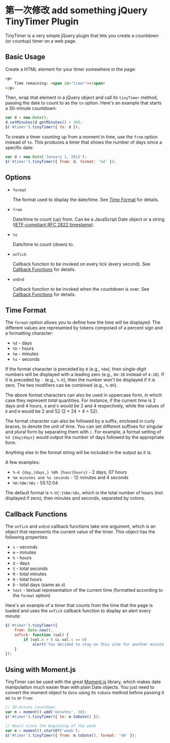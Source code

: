 第一次修改 add something
jQuery TinyTimer Plugin
=======================

TinyTimer is a very simple jQuery plugin that lets you create a countdown (or
countup) timer on a web page.

Basic Usage
-----------

Create a HTML element for your timer somewhere in the page:

```html
<p>
	Time remaining: <span id="timer"></span>
</p>
```

Then, wrap that element in a jQuery object and call its `tinyTimer` method,
passing the date to count to as the `to` option. Here's an example that starts a
30-minute countdown:

```javascript
var d = new Date();
d.setMinutes(d.getMinutes() + 30);
$('#timer').tinyTimer({ to: d });
```

To create a timer counting up from a moment in time, use the `from` option
instead of `to`. This produces a timer that shows the number of days since a
specific date:

```javascript
var d = new Date('January 1, 2013');
$('#timer').tinyTimer({ from: d, format: '%d' });
```

Options
-------

- `format`

  The format used to display the date/time. See [Time Format](#time-format) for
  details.

- `from`

  Date/time to count (up) from. Can be a JavaScript Date object or a string
  ([IETF-compliant RFC 2822
  timestamp](http://tools.ietf.org/html/rfc2822#page-14)).

- `to`

  Date/time to count (down) to.

- `onTick`

  Callback function to be invoked on every tick (every second). See
  [Callback Functions](#callback-functions) for details.

- `onEnd`

  Callback function to be invoked when the countdown is over. See
  [Callback Functions](#callback-functions) for details.

<a id="time-format"></a>
Time Format
-----------

The `format` option allows you to define how the time will be displayed. The
different values are represented by tokens composed of a percent sign and a
formatting character:

- `%d` - days
- `%h` - hours
- `%m` - minutes
- `%s` - seconds

If the format character is preceded by `0` (e.g., `%0m`), then single-digit
numbers will be displayed with a leading zero (e.g., `04:20` instead of `4:20`).
If it is preceded by `-` (e.g., `%-h`), then the number won't be displayed if it
is zero. The two modifiers can be combined (e.g., `%-0h`).

The above format characters can also be used in uppercase form, in which case
they represent _total_ quantities. For instance, if the current time is 2 days
and 4 hours, `d` and `h` would be 2 and 4 respectively, while the values of `D`
and `H` would be 2 and 52 (2 * 24 + 4 = 52).

The format character can also be followed by a suffix, enclosed in curly braces,
to denote the unit of time. You can set different suffixes for singular and
plural form by separating them with `|`. For example, a format setting of `%d
{day|days}` would output the number of days followed by the appropriate form.

Anything else in the format string will be included in the output as it is.

A few examples:
- `%-d {day,|days,} %0h {hour|hours}` - 2 days, 07 hours
- `%m minutes and %s seconds` - 12 minutes and 4 seconds
- `%H:%0m:%0s` - 55:12:04

The default format is `%-H{:}%0m:%0s`, which is the total number of hours (not
displayed if zero), then minutes and seconds, separated by colons.

<a id="callback-functions"></a>
Callback Functions
------------------

The `onTick` and `onEnd` callback functions take one argument, which is an
object that represents the current value of the timer. This object has the
following properties:

- `s` - seconds
- `m` - minutes
- `h` - hours
- `d` - days
- `S` - total seconds
- `M` - total minutes
- `H` - total hours
- `D` - total days (same as `d`)
- `text` - textual representation of the current time (formatted according to
  the `format` option)

Here's an example of a timer that counts from the time that the page is loaded
and uses the `onTick` callback function to display an alert every minute:

```javascript
$('#timer').tinyTimer({
	from: Date.now(),
	onTick: function (val) {
		if (val.m > 0 && val.s == 0)
			alert('You decided to stay on this site for another minute! Yay!');
	}
});
```

Using with Moment.js
--------------------

TinyTimer can be used with the great [Moment.js](http://momentjs.com/) library,
which makes date manipulation much easier than with plain Date objects. You just
need to convert the moment object to `Date` using its `toDate` method before
passing it as `to` or `from`:

```javascript
// 30-minute countdown
var m = moment().add('minutes', 30);
$('#timer').tinyTimer({ to: m.toDate() });

// Hours since the beginning of the week
var m = moment().startOf('week');
$('#timer').tinyTimer({ from: m.toDate(), format: '%H' });
```
